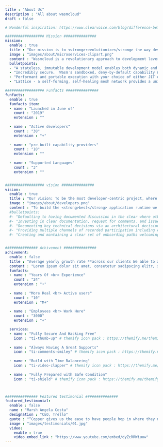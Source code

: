```yaml
---
title : "About Us"
description : "All about wasmcloud"
draft : false

# Wonderful inspiration: https://www.clearvoice.com/blog/difference-between-mission-vision-statement-examples/

################## Mission ###############
mission:
  enable : true
  title : "Our mission is to <strong>revolutionize</strong> the way developers build, operate, and mantain microservices.</strong>"
  image : "images/about/microservices-clipart.png"
  content : "Wasmcloud is a revolutionary approach to development leveraging an actor model, pluggable capabilities, a built-in interconnected lattice, and WebAssembly to deliver a simple, boilerplate free developer experience."
  bulletpoints:
  - "A stateless, immutable development model enables both dynamic and horizontal on-demand scaling."
  - "Incredibly secure.  Wasm's sandboxed, deny-by-default capability model is enhanced through cryptographically enhanced provenance chains."
  - "Performant and portable execution with your choice of either JIT'd or interpreted WebAssembly runtimes."
  - "Lattice - a self-forming, self-healing mesh network provides a unified, flattened topology across any number of disparate environments, clouds, browsers, or hardware."

################## Funfacts ###############
funfacts:
  enable : true
  funfacts_item:
  - name : "Launched in June of"
    count : "2019"
    extension : ""
    
  - name : "Active developers"
    count : "30"
    extension : "+"
    
  - name : "pre-built capability providers"
    count : "10"
    extension : ""
    
  - name : "Supported Languages"
    count : "3"
    extension : ""


################## vision ###############
vision:
  enable : true
  title : "Our vision: To be the most developer-centric project, where our community can rapidly design, deploy, and maintain secure scalable microservices."
  image : "images/about/developers.png"
  content : "To build the <strong>best</strong> application runtime we believe that the best ideas, the best implementations, and ultimately the winners of tomorrow are those products that are imagined, designed, built, and tested against the most diverse and inclusive set of opinions, concepts, and scenarios.  To that end we believe in adopting the behaviors, principles, and values of an open community to encourage broad types of participation."
  #bulletpoints:
  #- "Defaulting to having documented discussion in the clear where others may reference and refer to them."
  #- "Investing in clear documentation, request for comments, and issue grooming essential to welcoming diverse and incluse participation."
  #- "Documenting key technical decisions via an architectural decision log."
  #- "Providing multiple channels of recorded participation including chat, regular weekly meetings, and social media."
  #- "Creating and mantaining a clear set of onboarding paths welcoming users of all levels."


############### Achivement ###############
achivement:
  enable : false
  title : "Average yearly growth rate **across our clients We able to achive**"
  content : "Lorem ipsum dolor sit amet, consetetur sadipscing elitr, sed diam nonumy eirmod tempor invidunt ut labore et dolore magna aliquyam erat sed. At vero eos et"
  funfacts:
  - name : "Years Of <br> Experience"
    count : "24"
    extension : "+"
    
  - name : "More Real <br> Active users"
    count : "10"
    extension : "M+"
    
  - name : "Employees <br> Work Here"
    count : "3000"
    extension : "+"

  services:
  - name : "Fully Secure And Hacking Free"
    icon : "ti-thumb-up" # themify icon pack : https://themify.me/themify-icons
    
  - name : "Always Having A Great Supports"
    icon : "ti-comments-smiley" # themify icon pack : https://themify.me/themify-icons
    
  - name : "Build with Time Balanceing"
    icon : "ti-video-clapper" # themify icon pack : https://themify.me/themify-icons
    
  - name : "Fully Prepared with Safe Condition"
    icon : "ti-shield" # themify icon pack : https://themify.me/themify-icons



############### Featured testimonial ###############
featured_testimonial:
  enable : false
  name : "Marsh Angela Costa"
  designation : "CEO, Trello"
  quote : "“Copper gives us the ease to have people hop in where they need to, to get to a customer resolution really quickly.”"
  image : "images/testimonials/01.jpg"
  video:
    enable : true
    video_embed_link : "https://www.youtube.com/embed/dyZcRRWiuuw"
---
```

